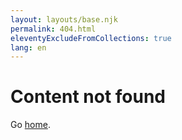 ```yaml
---
layout: layouts/base.njk
permalink: 404.html
eleventyExcludeFromCollections: true
lang: en
---
```


<div class="shadow">
    <div class="default-container text-center py-32">
        <h1 class="mb-6">Content not found</h1>
        Go <a href="/{{ lang }}/" class="underline text-blue-600">home</a>.
    </div>
</div>

<!--

Read more: https://www.11ty.dev/docs/quicktips/not-found/

This will work for both GitHub pages and Netlify:

* https://help.github.com/articles/creating-a-custom-404-page-for-your-github-pages-site/
* https://www.netlify.com/docs/redirects/#custom-404

-->
